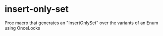 # insert-only-set
Proc macro that generates an "InsertOnlySet" over the variants of an Enum using OnceLocks
